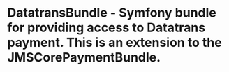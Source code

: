 # DatatransBundle - Symfony bundle for providing access to Datatrans payment. This is an extension to the JMSCorePaymentBundle.
